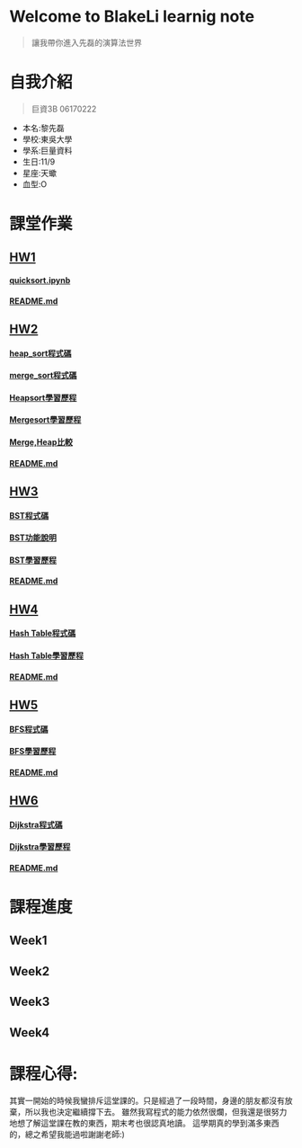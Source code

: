 # Welcome to BlakeLi learnig note
> 讓我帶你進入先磊的演算法世界
# 自我介紹
> 巨資3B 06170222
* 本名:黎先磊
* 學校:東吳大學
* 學系:巨量資料
* 生日:11/9
* 星座:天蠍
* 血型:O

# 課堂作業
## [HW1](https://github.com/blakeli119/blakeli1109/tree/master/HW1)
#### [quicksort.ipynb](https://github.com/blakeli119/blakeli1109/blob/master/HW1/quicksort.ipynb)
#### [README.md](https://github.com/blakeli119/blakeli1109/blob/master/HW1/README.md)
## [HW2](https://github.com/blakeli119/blakeli1109/tree/master/HW2)
#### [heap_sort程式碼](https://github.com/blakeli119/blakeli1109/blob/master/HW2/heap_sort_06170222.py)
#### [merge_sort程式碼](https://github.com/blakeli119/blakeli1109/blob/master/HW2/merge_sort_06170222.py)
#### [Heapsort學習歷程](https://github.com/blakeli119/blakeli1109/blob/master/HW2/Heapsort%E5%AD%B8%E7%BF%92%E6%AD%B7%E7%A8%8B.md)
#### [Mergesort學習歷程](https://github.com/blakeli119/blakeli1109/blob/master/HW2/Mergesort%E5%AD%B8%E7%BF%92%E6%AD%B7%E7%A8%8B.md)
#### [Merge,Heap比較](https://github.com/blakeli119/blakeli1109/blob/master/HW2/%E6%AF%94%E8%BC%83.md)
#### [README.md](https://github.com/blakeli119/blakeli1109/blob/master/HW2/README.md)

## [HW3](https://github.com/blakeli119/blakeli1109/tree/master/HW3)
#### [BST程式碼](https://github.com/blakeli119/blakeli1109/blob/master/HW3/binary_search_tree_06170222.py)
#### [BST功能說明](https://github.com/blakeli119/blakeli1109/blob/master/HW3/BST%E5%8A%9F%E8%83%BD%E8%AA%AA%E6%98%8E.md)
#### [BST學習歷程](https://github.com/blakeli119/blakeli1109/blob/master/HW3/%E5%AD%B8%E7%BF%92%E6%AD%B7%E7%A8%8B.md)
#### [README.md](https://github.com/blakeli119/blakeli1109/blob/master/HW3/README.md)
## [HW4](https://github.com/blakeli119/blakeli1109/tree/master/HW4)
#### [Hash Table程式碼](https://github.com/blakeli119/blakeli1109/blob/master/HW4/hash_table_06170222.py)
#### [Hash Table學習歷程](https://github.com/blakeli119/blakeli1109/blob/master/HW4/Hash%20Table%E6%B5%81%E7%A8%8B%E5%9C%96%E3%80%81%E5%AD%B8%E7%BF%92%E6%AD%B7%E7%A8%8B%E8%88%87Hash%20Table%E8%88%87Hash%20Function%E5%8E%9F%E7%90%86.md)
#### [README.md](https://github.com/blakeli119/blakeli1109/blob/master/HW4/README.md)


## [HW5](https://github.com/blakeli119/blakeli1109/tree/master/HW5)
#### [BFS程式碼](https://github.com/blakeli119/blakeli1109/blob/master/HW5/BFS_06170222.py)
#### [BFS學習歷程](https://github.com/blakeli119/blakeli1109/blob/master/HW5/BFS%E6%B5%81%E7%A8%8B%E5%9C%96%E3%80%81%E7%A8%8B%E5%BC%8F%E7%A2%BC%E5%AD%B8%E7%BF%92%E6%AD%B7%E7%A8%8B%E8%88%87BFS%E8%88%87DFS%E5%8E%9F%E7%90%86%E8%88%87%E6%AF%94%E8%BC%83.md)
#### [README.md](https://github.com/blakeli119/blakeli1109/blob/master/HW5/README.md)


## [HW6](https://github.com/blakeli119/blakeli1109/tree/master/HW6)
#### [Dijkstra程式碼](https://github.com/blakeli119/blakeli1109/blob/master/HW6/Dijkstra_06170222.py)
#### [Dijkstra學習歷程](https://github.com/blakeli119/blakeli1109/blob/master/HW6/%E5%AD%B8%E7%BF%92%E6%AD%B7%E7%A8%8B.md)
#### [README.md](https://github.com/blakeli119/blakeli1109/blob/master/HW6/README.md)

# 課程進度
## Week1
## Week2
## Week3
## Week4



# 課程心得:
其實一開始的時候我蠻排斥這堂課的。只是經過了一段時間，身邊的朋友都沒有放棄，所以我也決定繼續撐下去。
雖然我寫程式的能力依然很爛，但我還是很努力地想了解這堂課在教的東西，期末考也很認真地讀。
這學期真的學到滿多東西的，總之希望我能過啦謝謝老師:)
